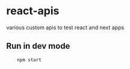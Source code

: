 # react-apis
various custom apis to test react and next apps

## Run in dev mode
```
    npm start
```
